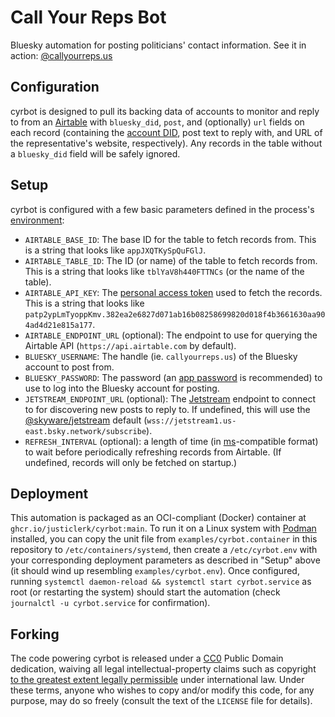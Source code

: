 # Call Your Reps Bot

Bluesky automation for posting politicians' contact information. See it in
action: [@callyourreps.us](https://bsky.app/profile/callyourreps.us)

## Configuration

cyrbot is designed to pull its backing data of accounts to monitor and reply to
from an [Airtable](https://airtable.com/) with `bluesky_did`, `post`, and
(optionally) `url` fields on each record (containing the
[account DID](https://docs.bsky.app/docs/advanced-guides/resolving-identities),
post text to reply with, and URL of the representative's website, respectively).
Any records in the table without a `bluesky_did` field will be safely ignored.

## Setup

cyrbot is configured with a few basic parameters defined in the process's
[environment](https://12factor.net/config):

- `AIRTABLE_BASE_ID`: The base ID for the table to fetch records from. This is a
  string that looks like `appJXQTKySpQuFGlJ`.
- `AIRTABLE_TABLE_ID`: The ID (or name) of the table to fetch records from. This
  is a string that looks like `tblYaV8h440FTTNCs` (or the name of the table).
- `AIRTABLE_API_KEY`: The
  [personal access token](https://airtable.com/developers/web/guides/personal-access-tokens)
  used to fetch the records. This is a string that looks like
  `patp2ypLmTyoppKmv.382ea2e6827d071ab16b08258699820d018f4b3661630aa904ad4d21e815a177`.
- `AIRTABLE_ENDPOINT_URL` (optional): The endpoint to use for querying the
  Airtable API (`https://api.airtable.com` by default).
- `BLUESKY_USERNAME`: The handle (ie. `callyourreps.us`) of the Bluesky account
  to post from.
- `BLUESKY_PASSWORD`: The password (an
  [app password](https://bsky.app/settings/app-passwords) is recommended) to use
  to log into the Bluesky account for posting.
- `JETSTREAM_ENDPOINT_URL` (optional): The
  [Jetstream](https://docs.bsky.app/blog/jetstream) endpoint to connect to for
  discovering new posts to reply to. If undefined, this will use the
  [@skyware/jetstream](https://skyware.js.org/docs/jetstream/types/JetstreamOptions/)
  default (`wss://jetstream1.us-east.bsky.network/subscribe`).
- `REFRESH_INTERVAL` (optional): a length of time (in
  [ms](https://www.npmjs.com/package/ms)-compatible format) to wait before
  periodically refreshing records from Airtable. (If undefined, records will
  only be fetched on startup.)

## Deployment

This automation is packaged as an OCI-compliant (Docker) container at
`ghcr.io/justiclerk/cyrbot:main`. To run it on a Linux system with
[Podman](https://podman.io/) installed, you can copy the unit file from
`examples/cyrbot.container` in this repository to `/etc/containers/systemd`,
then create a `/etc/cyrbot.env` with your corresponding deployment parameters as
described in "Setup" above (it should wind up resembling `examples/cyrbot.env`).
Once configured, running
`systemctl daemon-reload && systemctl start cyrbot.service` as root (or
restarting the system) should start the automation (check
`journalctl -u cyrbot.service` for confirmation).

## Forking

The code powering cyrbot is released under a
[CC0](https://creativecommons.org/publicdomain/zero/1.0/) Public Domain
dedication, waiving all legal intellectual-property claims such as copyright
[to the greatest extent legally permissible](https://wiki.creativecommons.org/wiki/CC0_FAQ)
under international law. Under these terms, anyone who wishes to copy and/or
modify this code, for any purpose, may do so freely (consult the text of the
`LICENSE` file for details).
